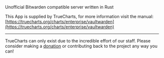 Unofficial Bitwarden compatible server written in Rust

This App is supplied by TrueCharts, for more information visit the manual: [https://truecharts.org/charts/enterprise/vaultwarden](https://truecharts.org/charts/enterprise/vaultwarden)

---

TrueCharts can only exist due to the incredible effort of our staff.
Please consider making a [donation](https://truecharts.org/sponsor) or contributing back to the project any way you can!
